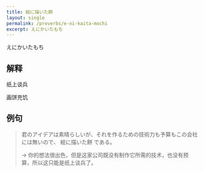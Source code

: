 ```yaml
---
title: 絵に描いた餅
layout: single
permalink: /proverbs/e-ni-kaita-mochi
excerpt: えにかいたもち
---
```


えにかいたもち

## 解释

纸上谈兵

画饼充饥

## 例句

> 君のアイデアは素晴らしいが、それを作るための技術力も予算もこの会社には無いので、 絵に描いた餅 である。
>
> → 你的想法很出色，但是这家公司既没有制作它所需的技术，也没有预算，所以这只能是纸上谈兵了。

